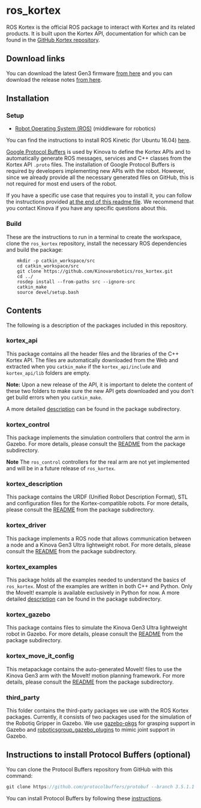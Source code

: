 # ros_kortex
ROS Kortex is the official ROS package to interact with Kortex and its related products. It is built upon the Kortex API, documentation for which can be found in the [GitHub Kortex repository](https://github.com/Kinovarobotics/kortex).

## Download links

You can download the latest Gen3 firmware [from here](https://artifactory.kinovaapps.com/artifactory/generic-local-public/kortex/gen3/2.0.0/Gen3-2.0.0.swu) and you can download the release notes [from here](https://artifactory.kinovaapps.com/artifactory/generic-local-public/kortex/gen3/2.0.0/RN-001_KINOVA_Gen3_Ultra_lightweight_robot-Release_Notes_EN_R04.pdf).

## Installation

### Setup

- [Robot Operating System (ROS)](http://wiki.ros.org) (middleware for robotics)

You can find the instructions to install ROS Kinetic (for Ubuntu 16.04) [here](http://wiki.ros.org/kinetic/Installation/Ubuntu).

[Google Protocol Buffers](https://developers.google.com/protocol-buffers/) is used by Kinova to define the Kortex APIs and to automatically generate ROS messages, services and C++ classes from the Kortex API `.proto` files. The installation of Google Protocol Buffers is required by developers implementing new APIs with the robot. However, since we already provide all the necessary generated files on GitHub, this is not required for most end users of the robot.

If you have a specific use case that requires you to install it, you can follow the instructions provided [at the end of this readme file](#protobuf-installation). We recommend that you contact Kinova if you have any specific questions about this.


### Build

These are the instructions to run in a terminal to create the workspace, clone the `ros_kortex` repository, install the necessary ROS dependencies and build the package:

        mkdir -p catkin_workspace/src
        cd catkin_workspace/src
        git clone https://github.com/Kinovarobotics/ros_kortex.git
        cd ../
        rosdep install --from-paths src --ignore-src
        catkin_make
        source devel/setup.bash

## Contents

The following is a description of the packages included in this repository.

### kortex_api
This package contains all the header files and the libraries of the C++ Kortex API. The files are automatically downloaded from the Web and extracted when you `catkin_make` if the `kortex_api/include` and `kortex_api/lib` folders are empty. 

**Note:**  Upon a new release of the API, it is important to delete the content of these two folders to make sure the new API gets downloaded and you don't get build errors when you `catkin_make`.

A more detailed [description](kortex_api/readme.md) can be found in the package subdirectory.

### kortex_control
This package implements the simulation controllers that control the arm in Gazebo. For more details, please consult the [README](kortex_control/readme.md) from the package subdirectory.

**Note** The `ros_control` controllers for the real arm are not yet implemented and will be in a future release of `ros_kortex`.

### kortex_description
This package contains the URDF (Unified Robot Description Format), STL and configuration files for the Kortex-compatible robots. For more details, please consult the [README](kortex_description/readme.md) from the package subdirectory.

### kortex_driver
This package implements a ROS node that allows communication between a node and a Kinova Gen3 Ultra lightweight robot. For more details, please consult the [README](kortex_driver/readme.md) from the package subdirectory.

### kortex_examples
This package holds all the examples needed to understand the basics of `ros_kortex`. Most of the examples are written in both C++ and Python. Only the MoveIt! example is available exclusively in Python for now.
A more detailed [description](kortex_examples/readme.md) can be found in the package subdirectory.

### kortex_gazebo
This package contains files to simulate the Kinova Gen3 Ultra lightweight robot in Gazebo. For more details, please consult the [README](kortex_gazebo/readme.md) from the package subdirectory.

### kortex_move_it_config
This metapackage contains the auto-generated MoveIt! files to use the Kinova Gen3 arm with the MoveIt! motion planning framework. For more details, please consult the [README](kortex_move_it_config/readme.md) from the package subdirectory.

### third_party
This folder contains the third-party packages we use with the ROS Kortex packages. Currently, it consists of two packages used for the simulation of the Robotiq Gripper in Gazebo. We use [gazebo-pkgs](third_party/gazebo-pkgs/README.md) for grasping support in Gazebo and [roboticsgroup_gazebo_plugins](third_party/roboticsgroup_gazebo_plugins/README.md) to mimic joint support in Gazebo.

<a id="protobuf-installation"></a>
## Instructions to install Protocol Buffers (optional)

You can clone the Protocol Buffers repository from GitHub with this command: 

```cpp
git clone https://github.com/protocolbuffers/protobuf --branch 3.5.1.1   (you must use this specific version)
```
You can install Protocol Buffers by following these [instructions](https://github.com/protocolbuffers/protobuf/blob/master/src/README.md).

